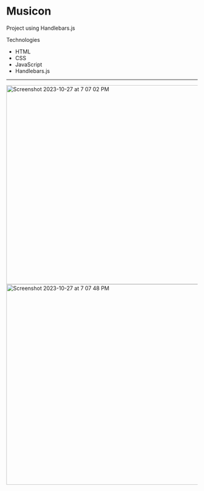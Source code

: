 # Musicon

Project using Handlebars.js

Technologies
- HTML
- CSS
- JavaScript
- Handlebars.js

---
<img width="524" alt="Screenshot 2023-10-27 at 7 07 02 PM" src="https://github.com/halebeau/Musicon/assets/52841881/b6d71952-35fd-4c9f-a096-42d9a69109c8">

<img width="528" alt="Screenshot 2023-10-27 at 7 07 48 PM" src="https://github.com/halebeau/Musicon/assets/52841881/66bef970-cd68-47c6-88c0-ae863949c5e7">
